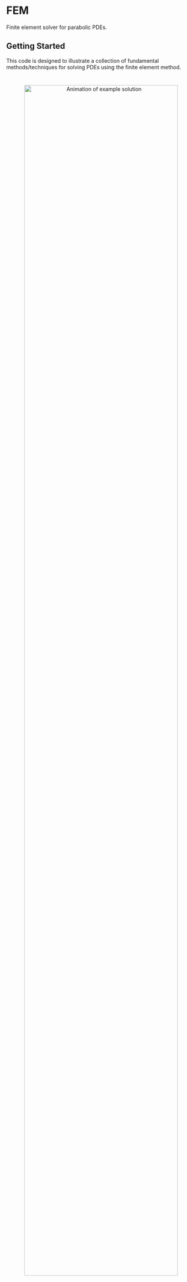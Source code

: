 # FEM

Finite element solver for parabolic PDEs.

## Getting Started

This code is designed to illustrate a collection of fundamental methods/techniques for solving PDEs using the finite element method.


<p align="center"><img src="figures/Shaped_Signal.gif" alt="Animation of example solution" style="margin-top: 25px; width: 90%; height: auto;"></p> 
